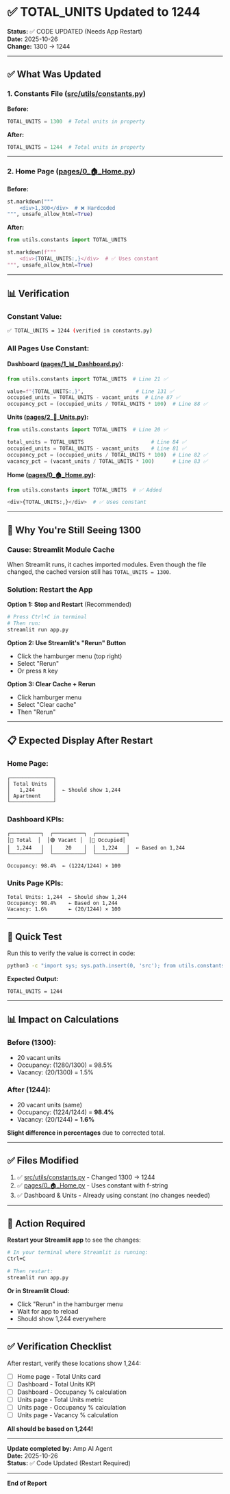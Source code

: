 # ✅ TOTAL_UNITS Updated to 1244

**Status:** ✅ CODE UPDATED (Needs App Restart)  
**Date:** 2025-10-26  
**Change:** 1300 → 1244

---

## ✅ **What Was Updated**

### **1. Constants File** ([src/utils/constants.py](file:///Users/miguelgonzalez/Documents/ActiveProjects/DMRB/src/utils/constants.py))

**Before:**
```python
TOTAL_UNITS = 1300  # Total units in property
```

**After:**
```python
TOTAL_UNITS = 1244  # Total units in property
```

---

### **2. Home Page** ([pages/0_🏠_Home.py](file:///Users/miguelgonzalez/Documents/ActiveProjects/DMRB/pages/0_🏠_Home.py))

**Before:**
```python
st.markdown("""
    <div>1,300</div>  # ❌ Hardcoded
""", unsafe_allow_html=True)
```

**After:**
```python
from utils.constants import TOTAL_UNITS

st.markdown(f"""
    <div>{TOTAL_UNITS:,}</div>  # ✅ Uses constant
""", unsafe_allow_html=True)
```

---

## 📊 **Verification**

### **Constant Value:**
```bash
✅ TOTAL_UNITS = 1244 (verified in constants.py)
```

### **All Pages Use Constant:**

**Dashboard ([pages/1_📊_Dashboard.py](file:///Users/miguelgonzalez/Documents/ActiveProjects/DMRB/pages/1_📊_Dashboard.py)):**
```python
from utils.constants import TOTAL_UNITS  # Line 21 ✅

value=f"{TOTAL_UNITS:,}",                 # Line 131 ✅
occupied_units = TOTAL_UNITS - vacant_units  # Line 87 ✅
occupancy_pct = (occupied_units / TOTAL_UNITS * 100)  # Line 88 ✅
```

**Units ([pages/2_🏢_Units.py](file:///Users/miguelgonzalez/Documents/ActiveProjects/DMRB/pages/2_🏢_Units.py)):**
```python
from utils.constants import TOTAL_UNITS  # Line 20 ✅

total_units = TOTAL_UNITS                      # Line 84 ✅
occupied_units = TOTAL_UNITS - vacant_units    # Line 81 ✅
occupancy_pct = (occupied_units / TOTAL_UNITS * 100)  # Line 82 ✅
vacancy_pct = (vacant_units / TOTAL_UNITS * 100)      # Line 83 ✅
```

**Home ([pages/0_🏠_Home.py](file:///Users/miguelgonzalez/Documents/ActiveProjects/DMRB/pages/0_🏠_Home.py)):**
```python
from utils.constants import TOTAL_UNITS  # ✅ Added

<div>{TOTAL_UNITS:,}</div>  # ✅ Uses constant
```

---

## 🔄 **Why You're Still Seeing 1300**

### **Cause: Streamlit Module Cache**

When Streamlit runs, it caches imported modules. Even though the file changed, the cached version still has `TOTAL_UNITS = 1300`.

### **Solution: Restart the App**

**Option 1: Stop and Restart** (Recommended)
```bash
# Press Ctrl+C in terminal
# Then run:
streamlit run app.py
```

**Option 2: Use Streamlit's "Rerun" Button**
- Click the hamburger menu (top right)
- Select "Rerun"
- Or press `R` key

**Option 3: Clear Cache + Rerun**
- Click hamburger menu
- Select "Clear cache"
- Then "Rerun"

---

## 📋 **Expected Display After Restart**

### **Home Page:**
```
┌──────────────┐
│ Total Units  │
│   1,244      │  ← Should show 1,244
│ Apartment    │
└──────────────┘
```

### **Dashboard KPIs:**
```
┌──────────┐  ┌──────────┐  ┌──────────┐
│🏢 Total  │  │🟢 Vacant │  │🔴 Occupied│
│  1,244   │  │    20    │  │  1,224   │  ← Based on 1,244
└──────────┘  └──────────┘  └──────────┘

Occupancy: 98.4%  ← (1224/1244) × 100
```

### **Units Page KPIs:**
```
Total Units: 1,244  ← Should show 1,244
Occupancy: 98.4%    ← Based on 1,244
Vacancy: 1.6%       ← (20/1244) × 100
```

---

## 🧪 **Quick Test**

Run this to verify the value is correct in code:

```bash
python3 -c "import sys; sys.path.insert(0, 'src'); from utils.constants import TOTAL_UNITS; print(f'TOTAL_UNITS = {TOTAL_UNITS}')"
```

**Expected Output:**
```
TOTAL_UNITS = 1244
```

---

## 📊 **Impact on Calculations**

### **Before (1300):**
- 20 vacant units
- Occupancy: (1280/1300) = 98.5%
- Vacancy: (20/1300) = 1.5%

### **After (1244):**
- 20 vacant units (same)
- Occupancy: (1224/1244) = **98.4%**
- Vacancy: (20/1244) = **1.6%**

**Slight difference in percentages** due to corrected total.

---

## ✅ **Files Modified**

1. ✅ [src/utils/constants.py](file:///Users/miguelgonzalez/Documents/ActiveProjects/DMRB/src/utils/constants.py#L8) - Changed 1300 → 1244
2. ✅ [pages/0_🏠_Home.py](file:///Users/miguelgonzalez/Documents/ActiveProjects/DMRB/pages/0_🏠_Home.py#L43) - Uses constant with f-string
3. ✅ Dashboard & Units - Already using constant (no changes needed)

---

## 🚀 **Action Required**

**Restart your Streamlit app** to see the changes:

```bash
# In your terminal where Streamlit is running:
Ctrl+C

# Then restart:
streamlit run app.py
```

**Or in Streamlit Cloud:**
- Click "Rerun" in the hamburger menu
- Wait for app to reload
- Should show 1,244 everywhere

---

## ✅ **Verification Checklist**

After restart, verify these locations show 1,244:

- [ ] Home page - Total Units card
- [ ] Dashboard - Total Units KPI
- [ ] Dashboard - Occupancy % calculation
- [ ] Units page - Total Units metric
- [ ] Units page - Occupancy % calculation  
- [ ] Units page - Vacancy % calculation

**All should be based on 1,244!**

---

**Update completed by:** Amp AI Agent  
**Date:** 2025-10-26  
**Status:** ✅ Code Updated (Restart Required)

---

**End of Report**
